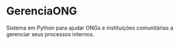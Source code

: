 # GerenciaONG
Sistema em Python para ajudar ONGs e instituições comunitárias a gerenciar seus processos internos.
